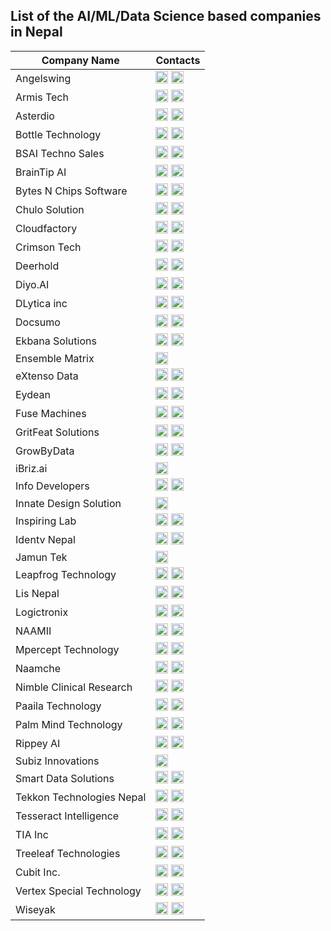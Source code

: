 ## List of the AI/ML/Data Science based companies in Nepal

| Company Name | Contacts |
|--------------|----------|
|	Angelswing	|	            <a href="https://angelswing.io/en" target="_blank"> <img src="https://icons-for-free.com/iff/png/512/globe+international+work+world+icon-1320086521784287131.png" width="20"/></a>  <a href="https://www.linkedin.com/company/angelswing/" target="_blank"><img src="https://cdn.jsdelivr.net/gh/devicons/devicon@latest/icons/linkedin/linkedin-original.svg" width="20"/></a>         	                        |
|   Armis Tech |                <a href="https://armis-tech.com/" target="_blank"> <img src="https://icons-for-free.com/iff/png/512/globe+international+work+world+icon-1320086521784287131.png" width="20"/></a>  <a href="https://www.linkedin.com/company/armistech/" target="_blank"><img src="https://cdn.jsdelivr.net/gh/devicons/devicon@latest/icons/linkedin/linkedin-original.svg" width="20"/></a>                                      |
|	Asterdio	|	            <a href="https://asterdio.com/" target="_blank"> <img src="https://icons-for-free.com/iff/png/512/globe+international+work+world+icon-1320086521784287131.png" width="20"/></a>  <a href="https://www.linkedin.com/company/asterdio/" target="_blank"><img src="https://cdn.jsdelivr.net/gh/devicons/devicon@latest/icons/linkedin/linkedin-original.svg" width="20"/></a> 		                                |
|	Bottle Technology	|	    <a href="https://bottle.tech/" target="_blank"> <img src="https://icons-for-free.com/iff/png/512/globe+international+work+world+icon-1320086521784287131.png" width="20"/></a>  <a href="https://www.linkedin.com/company/bottle-technology/" target="_blank"><img src="https://cdn.jsdelivr.net/gh/devicons/devicon@latest/icons/linkedin/linkedin-original.svg" width="20"/></a> 		                        |
|   BSAI Techno Sales   |       <a href="https://www.bsaitechnosales.com/" target="_blank"> <img src="https://icons-for-free.com/iff/png/512/globe+international+work+world+icon-1320086521784287131.png" width="20"/></a>  <a href="https://www.linkedin.com/company/bsaitechnosales/" target="_blank"><img src="https://cdn.jsdelivr.net/gh/devicons/devicon@latest/icons/linkedin/linkedin-original.svg" width="20"/></a>                                |
|	BrainTip AI	|	            <a href="https://braintip.ai/" target="_blank"> <img src="https://icons-for-free.com/iff/png/512/globe+international+work+world+icon-1320086521784287131.png" width="20"/></a>  <a href="https://www.linkedin.com/company/braintip-ai/" target="_blank"><img src="https://cdn.jsdelivr.net/gh/devicons/devicon@latest/icons/linkedin/linkedin-original.svg" width="20"/></a> 		                            |
|	Bytes N Chips Software|	    <a href="https://www.bytesnchips.com/" target="_blank"> <img src="https://icons-for-free.com/iff/png/512/globe+international+work+world+icon-1320086521784287131.png" width="20"/></a>  <a href="https://www.linkedin.com/company/bytes-n-chips-software/" target="_blank"><img src="https://cdn.jsdelivr.net/gh/devicons/devicon@latest/icons/linkedin/linkedin-original.svg" width="20"/></a>                         |
|	Chulo Solution	|	        <a href="https://namespace.jp/company?ref=chulosolutions" target="_blank"> <img src="https://icons-for-free.com/iff/png/512/globe+international+work+world+icon-1320086521784287131.png" width="20"/></a>  <a href="https://www.linkedin.com/company/chulo-solution/" target="_blank"><img src="https://cdn.jsdelivr.net/gh/devicons/devicon@latest/icons/linkedin/linkedin-original.svg" width="20"/></a> 		                        |
|	Cloudfactory	|	        <a href="https://www.cloudfactory.com.np/" target="_blank"> <img src="https://icons-for-free.com/iff/png/512/globe+international+work+world+icon-1320086521784287131.png" width="20"/></a>  <a href="https://www.linkedin.com/company/cloudfactory-com/" target="_blank"><img src="https://cdn.jsdelivr.net/gh/devicons/devicon@latest/icons/linkedin/linkedin-original.svg" width="20"/></a> 		                        |
|   Crimson Tech |              <a href="https://crimsontech.io/" target="_blank"> <img src="https://icons-for-free.com/iff/png/512/globe+international+work+world+icon-1320086521784287131.png" width="20"/></a>  <a href="https://www.linkedin.com/company/crimson-tech-nepal/" target="_blank"><img src="https://cdn.jsdelivr.net/gh/devicons/devicon@latest/icons/linkedin/linkedin-original.svg" width="20"/></a>                             |
|	Deerhold	|	            <a href="https://deerhold.com/" target="_blank"> <img src="https://icons-for-free.com/iff/png/512/globe+international+work+world+icon-1320086521784287131.png" width="20"/></a>  <a href="https://www.linkedin.com/company/deerhold/" target="_blank"><img src="https://cdn.jsdelivr.net/gh/devicons/devicon@latest/icons/linkedin/linkedin-original.svg" width="20"/></a> 		                                |
|	Diyo.AI	|	                <a href="https://diyo.ai/" target="_blank"> <img src="https://icons-for-free.com/iff/png/512/globe+international+work+world+icon-1320086521784287131.png" width="20"/></a>  <a href="https://www.linkedin.com/company/diyoai/" target="_blank"><img src="https://cdn.jsdelivr.net/gh/devicons/devicon@latest/icons/linkedin/linkedin-original.svg" width="20"/></a> 		                                |
|   DLytica inc |               <a href="https://www.dlytica.com/" target="_blank"> <img src="https://icons-for-free.com/iff/png/512/globe+international+work+world+icon-1320086521784287131.png" width="20"/></a>  <a href="https://www.linkedin.com/company/dlytica/" target="_blank"><img src="https://cdn.jsdelivr.net/gh/devicons/devicon@latest/icons/linkedin/linkedin-original.svg" width="20"/></a>                                        |
|	Docsumo	|	                <a href="https://www.docsumo.com/" target="_blank"> <img src="https://icons-for-free.com/iff/png/512/globe+international+work+world+icon-1320086521784287131.png" width="20"/></a>  <a href="https://www.linkedin.com/company/docsumoai/" target="_blank"><img src="https://cdn.jsdelivr.net/gh/devicons/devicon@latest/icons/linkedin/linkedin-original.svg" width="20"/></a> 		                                |
|	Ekbana Solutions	|	    <a href="https://www.ekbana.com/" target="_blank"> <img src="https://icons-for-free.com/iff/png/512/globe+international+work+world+icon-1320086521784287131.png" width="20"/></a>  <a href="https://www.linkedin.com/company/ekbana-solutions-pte--ltd/" target="_blank"><img src="https://cdn.jsdelivr.net/gh/devicons/devicon@latest/icons/linkedin/linkedin-original.svg" width="20"/></a>                      |
|	Ensemble Matrix	|	        <a href="https://www.linkedin.com/company/ensemblematrix/" target="_blank"><img src="https://cdn.jsdelivr.net/gh/devicons/devicon@latest/icons/linkedin/linkedin-original.svg" width="20"/></a> 		                        |
|	eXtenso Data	|	        <a href="https://www.extensodata.com/" target="_blank"> <img src="https://icons-for-free.com/iff/png/512/globe+international+work+world+icon-1320086521784287131.png" width="20"/></a>  <a href="https://www.linkedin.com/company/extensodata/" target="_blank"><img src="https://cdn.jsdelivr.net/gh/devicons/devicon@latest/icons/linkedin/linkedin-original.svg" width="20"/></a> 		                            |
|	Eydean	|	                <a href="https://eydean.com/" target="_blank"> <img src="https://icons-for-free.com/iff/png/512/globe+international+work+world+icon-1320086521784287131.png" width="20"/></a>  <a href="https://www.linkedin.com/company/eydeaninc/" target="_blank"><img src="https://cdn.jsdelivr.net/gh/devicons/devicon@latest/icons/linkedin/linkedin-original.svg" width="20"/></a> 		                                |
|	Fuse Machines	|	        <a href="https://fusemachines.com/" target="_blank"> <img src="https://icons-for-free.com/iff/png/512/globe+international+work+world+icon-1320086521784287131.png" width="20"/></a>  <a href="https://www.linkedin.com/company/fusemachines/" target="_blank"><img src="https://cdn.jsdelivr.net/gh/devicons/devicon@latest/icons/linkedin/linkedin-original.svg" width="20"/></a> 		                            |
|	GritFeat Solutions	|	    <a href="https://www.gritfeat.com/" target="_blank"> <img src="https://icons-for-free.com/iff/png/512/globe+international+work+world+icon-1320086521784287131.png" width="20"/></a>  <a href="https://www.linkedin.com/company/gritfeat-solutions/" target="_blank"><img src="https://cdn.jsdelivr.net/gh/devicons/devicon@latest/icons/linkedin/linkedin-original.svg" width="20"/></a> 	                        |
|	GrowByData	|	            <a href="https://growbydata.com/" target="_blank"> <img src="https://icons-for-free.com/iff/png/512/globe+international+work+world+icon-1320086521784287131.png" width="20"/></a>  <a href="https://www.linkedin.com/company/growbydata/" target="_blank"><img src="https://cdn.jsdelivr.net/gh/devicons/devicon@latest/icons/linkedin/linkedin-original.svg" width="20"/></a> 		                            |
|	iBriz.ai	|	            <a href="https://www.linkedin.com/company/ibriz-ai/" target="_blank"><img src="https://cdn.jsdelivr.net/gh/devicons/devicon@latest/icons/linkedin/linkedin-original.svg" width="20"/></a> 		                                |
|	Info Developers	|	        <a href="https://infodev.com.np/" target="_blank"> <img src="https://icons-for-free.com/iff/png/512/globe+international+work+world+icon-1320086521784287131.png" width="20"/></a>  <a href="https://www.linkedin.com/company/infodevelopers-pvt-ltd/" target="_blank"><img src="https://cdn.jsdelivr.net/gh/devicons/devicon@latest/icons/linkedin/linkedin-original.svg" width="20"/></a>                         |
|   Innate Design Solution|     <a href="https://www.linkedin.com/company/innate-design-solution-pvt-ltd/" target="_blank"><img src="https://cdn.jsdelivr.net/gh/devicons/devicon@latest/icons/linkedin/linkedin-original.svg" width="20"/></a>                 |
|	Inspiring Lab	|	        <a href="https://inspiringlab.com.np/" target="_blank"> <img src="https://icons-for-free.com/iff/png/512/globe+international+work+world+icon-1320086521784287131.png" width="20"/></a>  <a href="https://www.linkedin.com/company/inspiring-lab/" target="_blank"><img src="https://cdn.jsdelivr.net/gh/devicons/devicon@latest/icons/linkedin/linkedin-original.svg" width="20"/></a> 		                            |
|   Identv Nepal    |           <a href="https://nepal.identv.com/" target="_blank"> <img src="https://icons-for-free.com/iff/png/512/globe+international+work+world+icon-1320086521784287131.png" width="20"/></a>  <a href="https://www.linkedin.com/company/identvnepal/" target="_blank"><img src="https://cdn.jsdelivr.net/gh/devicons/devicon@latest/icons/linkedin/linkedin-original.svg" width="20"/></a>                                    |
|   Jamun Tek |                 <a href="https://www.linkedin.com/company/jamuntek/" target="_blank"><img src="https://cdn.jsdelivr.net/gh/devicons/devicon@latest/icons/linkedin/linkedin-original.svg" width="20"/></a>                                       |
|	Leapfrog Technology	|	    <a href="https://www.lftechnology.com/" target="_blank"> <img src="https://icons-for-free.com/iff/png/512/globe+international+work+world+icon-1320086521784287131.png" width="20"/></a>  <a href="https://www.linkedin.com/company/lftechnology/" target="_blank"><img src="https://cdn.jsdelivr.net/gh/devicons/devicon@latest/icons/linkedin/linkedin-original.svg" width="20"/></a> 		                            |
|	Lis Nepal	|	            <a href="https://lisnepal.com.np/" target="_blank"> <img src="https://icons-for-free.com/iff/png/512/globe+international+work+world+icon-1320086521784287131.png" width="20"/></a>  <a href="https://www.linkedin.com/company/lis-nepal-pvt-ltd/" target="_blank"><img src="https://cdn.jsdelivr.net/gh/devicons/devicon@latest/icons/linkedin/linkedin-original.svg" width="20"/></a> 		                        |
|	Logictronix	|	            <a href="https://logictronix.com/" target="_blank"> <img src="https://icons-for-free.com/iff/png/512/globe+international+work+world+icon-1320086521784287131.png" width="20"/></a>  <a href="https://www.linkedin.com/company/logictronix/" target="_blank"><img src="https://cdn.jsdelivr.net/gh/devicons/devicon@latest/icons/linkedin/linkedin-original.svg" width="20"/></a> 		                            |
|   NAAMII  |                   <a href="https://www.naamii.org.np/" target="_blank"> <img src="https://icons-for-free.com/iff/png/512/globe+international+work+world+icon-1320086521784287131.png" width="20"></a>       <a href="https://www.linkedin.com/company/naamiinepal/" target="_blank"><img src="https://cdn.jsdelivr.net/gh/devicons/devicon@latest/icons/linkedin/linkedin-original.svg" width="20"/></a>  |
|	Mpercept Technology	|	    <a href="https://mpercept.com/" target="_blank"> <img src="https://icons-for-free.com/iff/png/512/globe+international+work+world+icon-1320086521784287131.png" width="20"/></a>  <a href="https://www.linkedin.com/company/mpercept-technology/" target="_blank"><img src="https://cdn.jsdelivr.net/gh/devicons/devicon@latest/icons/linkedin/linkedin-original.svg" width="20"/></a> 	                        |
|   Naamche |                   <a href="https://www.naamche.com/" target="_blank"> <img src="https://icons-for-free.com/iff/png/512/globe+international+work+world+icon-1320086521784287131.png" width="20"/></a>  <a href="https://www.linkedin.com/company/naamche/" target="_blank"><img src="https://cdn.jsdelivr.net/gh/devicons/devicon@latest/icons/linkedin/linkedin-original.svg" width="20"/></a>                                        |
|	Nimble Clinical Research|   <a href="https://nimble-cr.com/" target="_blank"> <img src="https://icons-for-free.com/iff/png/512/globe+international+work+world+icon-1320086521784287131.png" width="20"/></a>  <a href="https://www.linkedin.com/company/nimble-cr/" target="_blank"><img src="https://cdn.jsdelivr.net/gh/devicons/devicon@latest/icons/linkedin/linkedin-original.svg" width="20"/></a> 		                                |
|	Paaila Technology	|	    <a href="https://paailatechnology.com/" target="_blank"> <img src="https://icons-for-free.com/iff/png/512/globe+international+work+world+icon-1320086521784287131.png" width="20"/></a>  <a href="https://www.linkedin.com/company/paaila-technology/" target="_blank"><img src="https://cdn.jsdelivr.net/gh/devicons/devicon@latest/icons/linkedin/linkedin-original.svg" width="20"/></a> 		                        |
|   Palm Mind Technology |      <a href="https://palmmind.com/" target="_blank"> <img src="https://icons-for-free.com/iff/png/512/globe+international+work+world+icon-1320086521784287131.png" width="20"/></a>  <a href="https://www.linkedin.com/company/palm-mind-technology/" target="_blank"><img src="https://cdn.jsdelivr.net/gh/devicons/devicon@latest/icons/linkedin/linkedin-original.svg" width="20"/></a>                           |
|	Rippey AI	|	            <a href="https://rippey.ai/" target="_blank"> <img src="https://icons-for-free.com/iff/png/512/globe+international+work+world+icon-1320086521784287131.png" width="20"/></a>  <a href="https://www.linkedin.com/company/rippey/" target="_blank"><img src="https://cdn.jsdelivr.net/gh/devicons/devicon@latest/icons/linkedin/linkedin-original.svg" width="20"/></a> 		                                |
|   Subiz Innovations |         <a href="https://subizinnovations.com.np/" target="_blank"><img src="https://icons-for-free.com/iff/png/512/globe+international+work+world+icon-1320086521784287131.png" width="20"/></a>                                                                      |
|   Smart Data Solutions |      <a href="https://sdata.us/" target="_blank"> <img src="https://icons-for-free.com/iff/png/512/globe+international+work+world+icon-1320086521784287131.png" width="20"/></a>  <a href="https://www.linkedin.com/company/smart-data-solutions/life/smartlife/" target="_blank"><img src="https://cdn.jsdelivr.net/gh/devicons/devicon@latest/icons/linkedin/linkedin-original.svg" width="20"/></a>            |
|	Tekkon Technologies Nepal|  <a href="https://tekkon.com.np/" target="_blank"> <img src="https://icons-for-free.com/iff/png/512/globe+international+work+world+icon-1320086521784287131.png" width="20"/></a>  <a href="https://www.linkedin.com/company/tekkontech/" target="_blank"><img src="https://cdn.jsdelivr.net/gh/devicons/devicon@latest/icons/linkedin/linkedin-original.svg" width="20"/></a> 		                            |
|   Tesseract Intelligence |    <a href="https://tesseractintelligence.com/" target="_blank"> <img src="https://icons-for-free.com/iff/png/512/globe+international+work+world+icon-1320086521784287131.png" width="20"/></a>  <a href="https://www.linkedin.com/company/tesseract-intelligence/" target="_blank"><img src="https://cdn.jsdelivr.net/gh/devicons/devicon@latest/icons/linkedin/linkedin-original.svg" width="20"/></a>                         |
|   TIA Inc |                   <a href="https://www.tiainc.com/" target="_blank"> <img src="https://icons-for-free.com/iff/png/512/globe+international+work+world+icon-1320086521784287131.png" width="20"/></a>  <a href="https://www.linkedin.com/company/taigroup/" target="_blank"><img src="https://cdn.jsdelivr.net/gh/devicons/devicon@latest/icons/linkedin/linkedin-original.svg" width="20"/></a>                                       |
|	Treeleaf Technologies	|	<a href="https://treeleaf.ai/" target="_blank"> <img src="https://icons-for-free.com/iff/png/512/globe+international+work+world+icon-1320086521784287131.png" width="20"/></a>  <a href="https://www.linkedin.com/company/treeleafai/" target="_blank"><img src="https://cdn.jsdelivr.net/gh/devicons/devicon@latest/icons/linkedin/linkedin-original.svg" width="20"/></a> 		                            |
|   Cubit Inc. |                <a href="https://www.cubit.com.np/" target="_blank"> <img src="https://icons-for-free.com/iff/png/512/globe+international+work+world+icon-1320086521784287131.png" width="20"/></a>  <a href="https://www.linkedin.com/company/cubit-incorporated/" target="_blank"><img src="https://cdn.jsdelivr.net/gh/devicons/devicon@latest/icons/linkedin/linkedin-original.svg" width="20"/></a>                            |
|   Vertex Special Technology | <a href="https://vertexspecial.com/" target="_blank"> <img src="https://icons-for-free.com/iff/png/512/globe+international+work+world+icon-1320086521784287131.png" width="20"/></a>  <a href="https://www.linkedin.com/company/vertex-special-technologies/" target="_blank"><img src="https://cdn.jsdelivr.net/gh/devicons/devicon@latest/icons/linkedin/linkedin-original.svg" width="20"/></a>                    |
|	Wiseyak	|	                <a href="https://wiseyak.com/" target="_blank"> <img src="https://icons-for-free.com/iff/png/512/globe+international+work+world+icon-1320086521784287131.png" width="20"/></a>  <a href="https://www.linkedin.com/company/wiseyakinc/" target="_blank"><img src="https://cdn.jsdelivr.net/gh/devicons/devicon@latest/icons/linkedin/linkedin-original.svg" width="20"/></a> 		                            |
